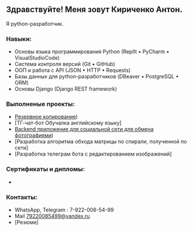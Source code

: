 

## Здравствуйте! Меня зовут Кириченко Антон.
   Я python-разработчик.


### Навыки:
- Основы языка программирования Python (ReplIt • PyCharm • VisualStudioCode)
- Система контроля версий (Git • GitHub)
- ООП и работа с API (JSON • HTTP • Requests)
- Базы данных для python-разработчиков (DBeaver • PostgreSQL • ORM)
- Основы Django (Django REST framework)


### Выполненые проекты:
- [Резервное копирование](https://github.com/AntonTyum/VK-YANDAPI-HOMEWORK))
- [ТГ-чат-бот Обучалка английскому языку]
- [Backend приложение для социальной сети для обмена фотографиями](https://github.com/AntonTyum/spd_diplom_netology))
- [Разработка алгоритма обхода матрицы по спирали, полученной по сети]
- [Разработка телеграм бота с редактированием изображений]


### Сертификаты и дипломы:
- 


### Контакты: 
 - WhatsApp, Telegram : 7-922-008-54-99
 - Mail 79220085499@yandex.ru
 - [Резюме]
